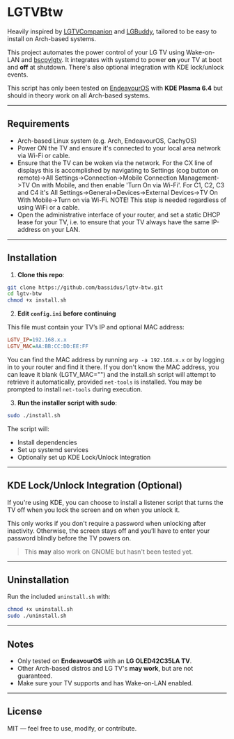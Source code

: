 # LGTVBtw

Heavily inspired by [LGTVCompanion](https://github.com/JPersson77/LGTVCompanion) and [LGBuddy](https://github.com/Faceless3882/LG_Buddy), tailored to be easy to install on Arch-based systems.

This project automates the power control of your LG TV using Wake-on-LAN and [bscpylgtv](https://github.com/chros73/bscpylgtv). It integrates with systemd to power **on** your TV at boot and **off** at shutdown. There's also optional integration with KDE lock/unlock events.

This script has only been tested on [EndeavourOS](https://endeavouros.com) with **KDE Plasma 6.4** but should in theory work on all Arch-based systems.

---

## Requirements

- Arch-based Linux system (e.g. Arch, EndeavourOS, CachyOS)
- Power ON the TV and ensure it's connected to your local area network via Wi-Fi or cable.
- Ensure that the TV can be woken via the network. For the CX line of displays this is accomplished by navigating to Settings (cog button on remote)->All Settings->Connection->Mobile Connection Management->TV On with Mobile, and then enable 'Turn On via Wi-Fi'. For C1, C2, C3 and C4 it's All Settings->General->Devices->External Devices->TV On With Mobile->Turn on via Wi-Fi. NOTE! This step is needed regardless of using WiFi or a cable.
- Open the administrative interface of your router, and set a static DHCP lease for your TV, i.e. to ensure that your TV always have the same IP-address on your LAN.

---

## Installation

1. **Clone this repo**:
```bash
git clone https://github.com/bassidus/lgtv-btw.git
cd lgtv-btw
chmod +x install.sh
```

2. **Edit `config.ini` before continuing**

This file must contain your TV’s IP and optional MAC address:

```ini
LGTV_IP=192.168.x.x
LGTV_MAC=AA:BB:CC:DD:EE:FF
```
You can find the MAC address by running `arp -a 192.168.x.x` or by logging in to your router and find it there. If you don't know the MAC address, you can leave it blank (LGTV_MAC="") and the install.sh script will attempt to retrieve it automatically, provided `net-tools` is installed. You may be prompted to install `net-tools` during execution.

3. **Run the installer script with sudo**:

```bash
sudo ./install.sh
```

The script will:

* Install dependencies
* Set up systemd services
* Optionally set up KDE Lock/Unlock Integration

---

## KDE Lock/Unlock Integration (Optional)

If you're using KDE, you can choose to install a listener script that turns the TV off when you lock the screen and on when you unlock it.

This only works if you don't require a password when unlocking after inactivity. Otherwise, the screen stays off and you’ll have to enter your password blindly before the TV powers on.

> This **may** also work on GNOME but hasn't been tested yet.
---

## Uninstallation

Run the included `uninstall.sh` with:

```bash
chmod +x uninstall.sh
sudo ./uninstall.sh
```

---

## Notes

* Only tested on **EndeavourOS** with an **LG OLED42C35LA TV**.
* Other Arch-based distros and LG TV's **may work**, but are not guaranteed.
* Make sure your TV supports and has Wake-on-LAN enabled.

---

## License

MIT — feel free to use, modify, or contribute.
